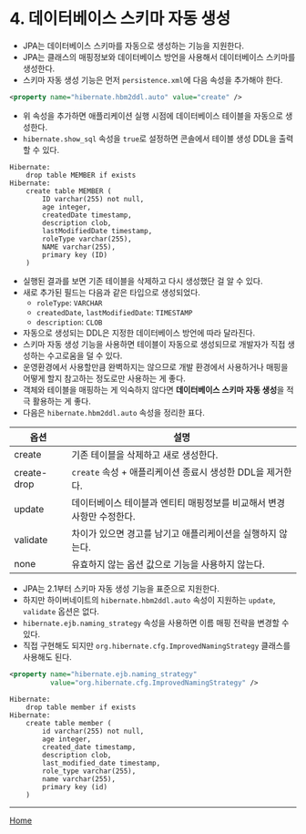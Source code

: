 # 4. 데이터베이스 스키마 자동 생성

- JPA는 데이터베이스 스키마를 자동으로 생성하는 기능을 지원한다.
- JPA는 클래스의 매핑정보와 데이터베이스 방언을 사용해서 데이터베이스 스키마를 생성한다.
- 스키마 자동 생성 기능은 먼저 `persistence.xml`에 다음 속성을 추가해야 한다.

```xml
<property name="hibernate.hbm2ddl.auto" value="create" />
```

- 위 속성을 추가하면 애플리케이션 실행 시점에 데이터베이스 테이블을 자동으로 생성한다.
- `hibernate.show_sql` 속성을 `true`로 설정하면 콘솔에서 테이블 생성 DDL을 출력할 수 있다.

```
Hibernate: 
    drop table MEMBER if exists
Hibernate: 
    create table MEMBER (
        ID varchar(255) not null,
        age integer,
        createdDate timestamp,
        description clob,
        lastModifiedDate timestamp,
        roleType varchar(255),
        NAME varchar(255),
        primary key (ID)
    )
```

- 실행된 결과를 보면 기존 테이블을 삭제하고 다시 생성했단 걸 알 수 있다.
- 새로 추가된 필드는 다음과 같은 타입으로 생성되었다.
    - `roleType`: `VARCHAR`
    - `createdDate`, `lastModifiedDate`: `TIMESTAMP`
    - `description`: `CLOB`
- 자동으로 생성되는 DDL은 지정한 데이터베이스 방언에 따라 달라진다.
- 스키마 자동 생성 기능을 사용하면 테이블이 자동으로 생성되므로 개발자가 직접 생성하는 수고로움을 덜 수 있다.
- 운영환경에서 사용할만큼 완벽하지는 않으므로 개발 환경에서 사용하거나 매핑을 어떻게 할지 참고하는 정도로만 사용하는 게 좋다.
- 객체와 테이블을 매핑하는 게 익숙하지 않다면 **데이터베이스 스키마 자동 생성**을 적극 활용하는 게 좋다.
- 다음은 `hibernate.hbm2ddl.auto` 속성을 정리한 표다.

| 옵션         | 설명                                                |
|-------------|---------------------------------------------------|
| create      | 기존 테이블을 삭제하고 새로 생성한다.                       |
| create-drop | `create` 속성 + 애플리케이션 종료시 생성한 DDL을 제거한다.    |
| update      | 데이터베이스 테이블과 엔티티 매핑정보를 비교해서 변경 사항만 수정한다.|
| validate    | 차이가 있으면 경고를 남기고 애플리케이션을 실행하지 않는다.        |
| none        | 유효하지 않는 옵션 값으로 기능을 사용하지 않는다.              |

- JPA는 2.1부터 스키마 자동 생성 기능을 표준으로 지원한다.
- 하지만 하이버네이트의 `hibernate.hbm2ddl.auto` 속성이 지원하는 `update`, `validate` 옵션은 없다.
- `hibernate.ejb.naming_strategy` 속성을 사용하면 이름 매핑 전략을 변경할 수 있다.
- 직접 구현해도 되지만 `org.hibernate.cfg.ImprovedNamingStrategy` 클래스를 사용해도 된다.

```xml
<property name="hibernate.ejb.naming_strategy" 
          value="org.hibernate.cfg.ImprovedNamingStrategy" />
```

```
Hibernate: 
    drop table member if exists
Hibernate: 
    create table member (
        id varchar(255) not null,
        age integer,
        created_date timestamp,
        description clob,
        last_modified_date timestamp,
        role_type varchar(255),
        name varchar(255),
        primary key (id)
    )
```

-----
[Home](./index.md)

